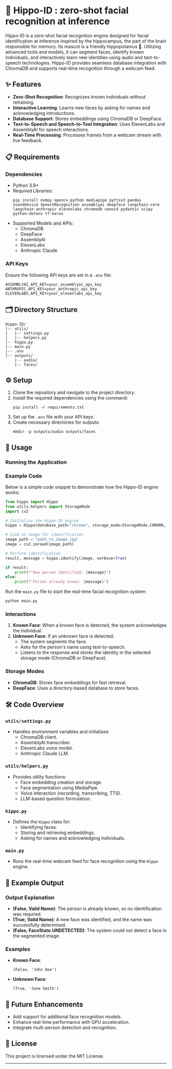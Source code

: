 # 🦛 Hippo-ID : zero-shot facial recognition at inference

Hippo-ID is a zero-shot facial recognition engine designed for facial identification at inference inspired by the hippocampus, the part of the brain responsible for memory. Its mascot is a friendly hippopotamus 🦛. Utilizing advanced tools and models, it can segment faces, identify known individuals, and interactively learn new identities using audio and text-to-speech technologies. Hippo-ID provides seamless database integration with ChromaDB and supports real-time recognition through a webcam feed.

## ✨ Features

- **Zero-Shot Recognition**: Recognizes known individuals without retraining.
- **Interactive Learning**: Learns new faces by asking for names and acknowledging introductions.
- **Database Support**: Stores embeddings using ChromaDB or DeepFace.
- **Text-to-Speech and Speech-to-Text Integration**: Uses ElevenLabs and AssemblyAI for speech interactions.
- **Real-Time Processing**: Processes frames from a webcam stream with live feedback.

## 📋 Requirements

### Dependencies

- Python 3.9+
- Required Libraries:
  ```
  pip install numpy opencv-python mediapipe pyttsx3 pandas sounddevice SpeechRecognition assemblyai deepface langchain-core langchain-anthropic elevenlabs chromadb nanoid pydantic scipy python-dotenv tf-keras
  ```
- Supported Models and APIs:
  - ChromaDB
  - DeepFace
  - AssemblyAI
  - ElevenLabs
  - Anthropic Claude

### API Keys

Ensure the following API keys are set in a `.env` file:

```
ASSEMBLYAI_API_KEY=your_assemblyai_api_key
ANTHROPIC_API_KEY=your_anthropic_api_key
ELEVENLABS_API_KEY=your_elevenlabs_api_key
```

## 🗂️ Directory Structure

```
Hippo-ID/
|-- utils/
|   |-- settings.py
|   |-- helpers.py
|-- hippo.py
|-- main.py
|-- .env
|-- outputs/
    |-- audio/
    |-- faces/
```

## ⚙️ Setup

1. Clone the repository and navigate to the project directory.
2. Install the required dependencies using the command:
   ```
   pip install -r requirements.txt
   ```
3. Set up the `.env` file with your API keys.
4. Create necessary directories for outputs:
   ```
   mkdir -p outputs/audio outputs/faces
   ```

## 🚀 Usage

### Running the Application

### Example Code

Below is a simple code snippet to demonstrate how the Hippo-ID engine works:

```python
from hippo import Hippo
from utils.helpers import StorageMode
import cv2

# Initialize the Hippo-ID engine
hippo = Hippo(database_path="chroma", storage_mode=StorageMode.CHROMA, use_elevenlabs=True, use_assemblyai=True)

# Load an image for identification
image_path = "path_to_image.jpg"
image = cv2.imread(image_path)

# Perform identification
result, message = hippo.identify(image, verbose=True)

if result:
    print(f"New person identified: {message}")
else:
    print(f"Person already known: {message}")
```

Run the `main.py` file to start the real-time facial recognition system:

```bash
python main.py
```

### Interactions

1. **Known Face**: When a known face is detected, the system acknowledges the individual.
2. **Unknown Face**: If an unknown face is detected:
   - The system segments the face.
   - Asks for the person's name using text-to-speech.
   - Listens to the response and stores the identity in the selected storage mode (ChromaDB or DeepFace).

### Storage Modes

- **ChromaDB**: Stores face embeddings for fast retrieval.
- **DeepFace**: Uses a directory-based database to store faces.

## 🛠️ Code Overview

### `utils/settings.py`

- Handles environment variables and initializes:
  - ChromaDB client.
  - AssemblyAI transcriber.
  - ElevenLabs voice model.
  - Anthropic Claude LLM.

### `utils/helpers.py`

- Provides utility functions:
  - Face embedding creation and storage.
  - Face segmentation using MediaPipe.
  - Voice interaction (recording, transcribing, TTS).
  - LLM-based question formulation.

### `hippo.py`

- Defines the `Hippo` class for:
  - Identifying faces.
  - Storing and retrieving embeddings.
  - Asking for names and acknowledging individuals.

### `main.py`

- Runs the real-time webcam feed for face recognition using the `Hippo` engine.

## 🎯 Example Output

### Output Explanation

- **(False, Valid Name)**: The person is already known, so no identification was required.
- **(True, Valid Name)**: A new face was identified, and the name was successfully determined.
- **(False, FaceState.UNDETECTED)**: The system could not detect a face in the segmented image.

### Examples

- **Known Face**:
  ```
  (False, 'John Doe')
  ```
- **Unknown Face**:
  ```
  (True, 'Jane Smith')
  ```

## 🚧 Future Enhancements

- Add support for additional face recognition models.
- Enhance real-time performance with GPU acceleration.
- Integrate multi-person detection and recognition.

## 📜 License

This project is licensed under the MIT License.

---



